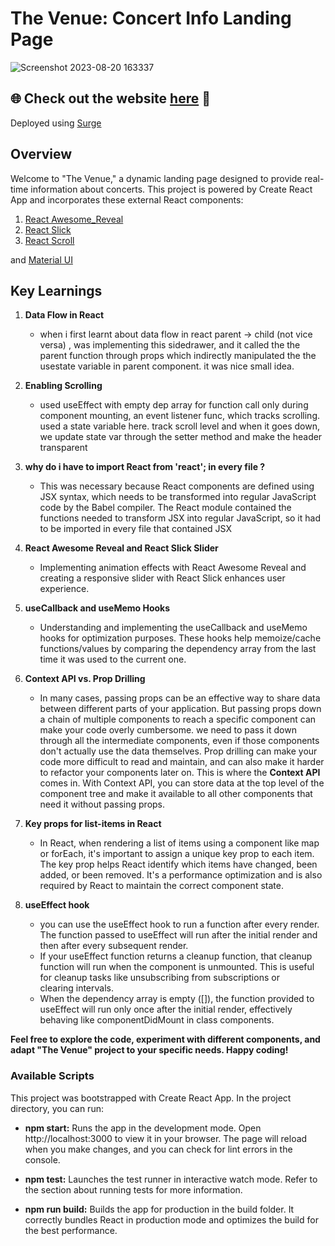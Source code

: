 # The Venue: Concert Info Landing Page

![Screenshot 2023-08-20 163337](https://github.com/bsilvers64/venue/assets/48654366/822831bd-3ed7-4215-8c47-0800ca2692d2)

## 🌐 **Check out the website [here](https://muddled-experience.surge.sh) 🚀**
Deployed using [Surge](https://surge.sh)

## Overview

Welcome to "The Venue," a dynamic landing page designed to provide real-time information about concerts. This project is powered by Create React App and incorporates these 
external React components:

1. [React Awesome_Reveal](https://react-awesome-reveal.morello.dev)
2. [React Slick](https://react-slick.neostack.com)
3. [React Scroll](https://www.npmjs.com/package/react-scroll)

and [Material UI](https://mui.com)

## Key Learnings

1. **Data Flow in React**
   - when i first learnt about data flow in react parent -> child (not vice versa) , was implementing this sidedrawer, and it called the the parent function through props which indirectly manipulated the       the usestate variable in parent component. it was nice small idea.

2. **Enabling Scrolling**
   - used useEffect with empty dep array for function call only during component mounting, an event listener func,
     which tracks scrolling. used a state variable here. track scroll level and when it goes down, we update state var through the setter method
     and make the header transparent

3. **why do i have to import React from 'react'; in every file ?**
   - This was necessary because React components are defined using JSX syntax, which needs to be transformed into regular JavaScript code by the Babel compiler. The React module contained the functions         needed to transform JSX into regular JavaScript, so it had to be imported in every file that contained JSX

4. **React Awesome Reveal and React Slick Slider**
   - Implementing animation effects with React Awesome Reveal and creating a responsive slider with React Slick enhances user experience.

5. **useCallback and useMemo Hooks**
   - Understanding and implementing the useCallback and useMemo hooks for optimization purposes. These hooks help memoize/cache functions/values by comparing the dependency array from the last time it was      used to the current one.

6. **Context API vs. Prop Drilling**
   - In many cases, passing props can be an effective way to share data between different parts of your application. But passing props down a chain of multiple components to reach a specific component can      make your code overly cumbersome.
     we need to pass it down through all the intermediate components, even if those components don't actually use the data themselves. 
     Prop drilling can make your code more difficult to read and maintain, and can also make it harder to refactor your components later on.
     This is where the **Context API** comes in. With Context API, you can store data at the top level of the component tree and make it available to all other components that need it without passing           props.

7. **Key props for list-items in React**
   - In React, when rendering a list of items using a component like map or forEach, it's important to assign a unique key prop to each item. The key prop helps React identify which items have changed,         been added, or been removed. It's a performance optimization and is also required by React to maintain the correct component state.
  
8. **useEffect hook**
   - you can use the useEffect hook to run a function after every render. The function passed to useEffect will run after the initial render and then after every subsequent render.
   - If your useEffect function returns a cleanup function, that cleanup function will run when the component is unmounted. This is useful for cleanup tasks like unsubscribing from subscriptions or    
     clearing intervals.
   - When the dependency array is empty ([]), the function provided to useEffect will run only once after the initial render, effectively behaving like componentDidMount in class components.
  
       
**Feel free to explore the code, experiment with different components, and adapt "The Venue" project to your specific needs. Happy coding!**

### Available Scripts

This project was bootstrapped with Create React App. In the project directory, you can run:

- **npm start:** Runs the app in the development mode. Open http://localhost:3000 to view it in your browser. The page will reload when you make changes, and you can check for lint errors in the console.
  
- **npm test:** Launches the test runner in interactive watch mode. Refer to the section about running tests for more information.
  
- **npm run build:** Builds the app for production in the build folder. It correctly bundles React in production mode and optimizes the build for the best performance.


